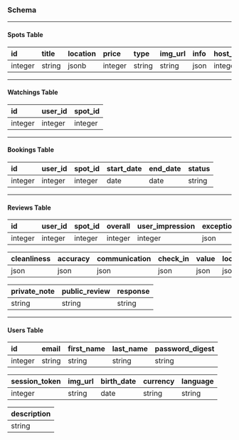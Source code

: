 ### Schema
____
####  Spots Table
| id | title | location | price | type | img_url | info | host_id      |
| :- | :- | :- | :- | :- | :- | :- | :- |
|  integer  |  string  |  jsonb  | integer | string | string | json | integer |

____

####  Watchings Table
| id | user_id | spot_id |
| :- | :- | :- |
|  integer  |  integer  |  integer  |
____

####  Bookings Table
| id | user_id | spot_id | start_date | end_date | status |
| :- | :- | :- | :- | :- | :- |
|  integer  |  integer  |  integer  | date | date | string |
____

#### Reviews Table
| id | user_id | spot_id | overall | user_impression | exceptionals |
| :- | :- | :- | :- | :- | :- |
|  integer  |  integer  |  integer  | integer | integer | json |

| cleanliness | accuracy | communication | check_in | value | location |
| :- | :- | :- | :- | :- | :- |
|  json |  json  |  json  | json | json | json |

| private_note | public_review | response |
| :- | :- | :- |
|  string |  string  | string |
____

#### Users Table

| id | email | first_name | last_name | password_digest |
| :- | :- | :- | :- | :- |
|  integer  |  string  |  string  | string | string |

 | session_token | img_url | birth_date | currency | language |
 | :- | :- | :- | :- | :- |
 |  integer  |  string  | date | string | string |

 | description |
 | :- |
 |  string  |
